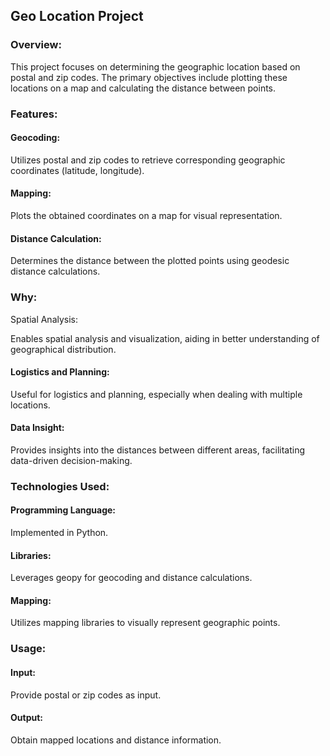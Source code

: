 ## Geo Location Project
### Overview:
This project focuses on determining the geographic location based on postal and zip codes. The primary objectives include plotting these locations on a map and calculating the distance between points.

### Features:
#### Geocoding:

Utilizes postal and zip codes to retrieve corresponding geographic coordinates (latitude, longitude).
#### Mapping:

Plots the obtained coordinates on a map for visual representation.
#### Distance Calculation:

Determines the distance between the plotted points using geodesic distance calculations.
### Why:
Spatial Analysis:

Enables spatial analysis and visualization, aiding in better understanding of geographical distribution.
#### Logistics and Planning:

Useful for logistics and planning, especially when dealing with multiple locations.
#### Data Insight:

Provides insights into the distances between different areas, facilitating data-driven decision-making.
### Technologies Used:
#### Programming Language:

Implemented in Python.
#### Libraries:

Leverages geopy for geocoding and distance calculations.
#### Mapping:

Utilizes mapping libraries to visually represent geographic points.
### Usage:
#### Input:

Provide postal or zip codes as input.
#### Output:

Obtain mapped locations and distance information.
